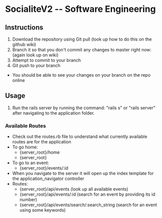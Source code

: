 # SocialiteV2 -- Software Engineering

## Instructions
1. Download the repository using Git pull (look up how to do this on the github wiki)
2. Branch it so that you don't commit any changes to master right now: (again look up on wiki)
3. Attempt to commit to your branch
4. Git push to your branch

- You should be able to see your changes on your branch on the repo online

## Usage
1. Run the rails server by running the command: "rails s" or "rails server" after navigating to the application folder.

### Available Routes
- Check out the routes.rb file to understand what currently available routes are for the application
- To go home:
	- {server_root}/home
	- {server_root}
- To go to an event:
	- {server_root}/events/:id
- When you navigate to the server it will open up the index template for the application_navigator controller
- Routes:
	- {server_root}/api/events (look up all available events)
	- {server_root}/api/events/:id (search for an event by providing its id number)
	- {server_root}/api/events/search/:search_string (search for an event using some keywords)